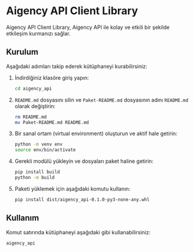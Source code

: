 # Aigency API Client Library

Aigency API Client Library, Aigency API ile kolay ve etkili bir şekilde etkileşim kurmanızı sağlar.

## Kurulum

Aşağıdaki adımları takip ederek kütüphaneyi kurabilirsiniz:

1. İndirdiğiniz klasöre giriş yapın:
    ```sh
    cd aigency_api
    ```

2. `README.md` dosyasını silin ve `Paket-README.md` dosyasının adını `README.md` olarak değiştirin:
    ```sh
    rm README.md
    mv Paket-README.md README.md
    ```

3. Bir sanal ortam (virtual environment) oluşturun ve aktif hale getirin:
    ```sh
    python -m venv env
    source env/bin/activate
    ```

4. Gerekli modülü yükleyin ve dosyaları paket haline getirin:
    ```sh
    pip install build
    python -m build
    ```

5. Paketi yüklemek için aşağıdaki komutu kullanın:
    ```sh
    pip install dist/aigency_api-0.1.0-py3-none-any.whl
    ```

## Kullanım

Komut satırında kütüphaneyi aşağıdaki gibi kullanabilirsiniz:

```sh
aigency_api
